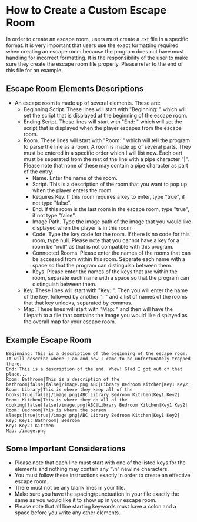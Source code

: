 # How to Create a Custom Escape Room
In order to create an escape room, users must create a .txt file in a specific format. It is very important that users use the exact formatting required when creating an escape room because the program does not have must handling for incorrect formatting. It is the responsibility of the user to make sure they create the escape room file properly. Please refer to the end of this file for an example. 
## Escape Room Elements Descriptions
* An escape room is made up of several elements. These are:
    * Beginning Script. These lines will start with "Beginning: " which will set the script that is displayed at the beginning of the escape room. 
    * Ending Script. These lines will start with "End: " which will set the script that is displayed when the player escapes from the escape room. 
    * Room. These lines will start with "Room: " which will tell the program to parse the line as a room. A room is made up of several parts. They must be entered in a specific order which I will list now. Each part must be separated from the rest of the line with a pipe character "|". Please note that none of these may contain a pipe character as part of the entry.
        * Name. Enter the name of the room. 
        * Script. This is a description of the room that you want to pop up when the player enters the room. 
        * Requires Key. If this room requires a key to enter, type "true", if not type "false".
        * End. If this room is the last room in the escape room, type "true", if not type "false".
        * Image Path. Type the image path of the image that you would like displayed when the player is in this room. 
        * Code. Type the key code for the room. If there is no code for this room, type null. Please note that you cannot have a key for a room be "null" as that is not compatible with this program. 
        * Connected Rooms. Please enter the names of the rooms that can be accessed from within this room. Separate each name with a space so that the program can distinguish between them. 
        * Keys. Please enter the names of the keys that are within the room, separate each name with a space so that the program can distinguish between them. 
    * Key. These lines will start with "Key: ". Then you will enter the name of the key, followed by another ": " and a list of names of the rooms that that key unlocks, separated by commas.
    * Map. These lines will start with "Map: " and then will have the filepath to a file that contains the image you would like displayed as the overall map for your escape room. 


## Example Escape Room
```
Beginning: This is a description of the beginning of the escape room. It will describe where I am and how I came to be unfortunately trapped there.
End: This is a description of the end. Whew! Glad I got out of that place...
Room: Bathroom|This is a description of the bathroom|false|false|/image.png|ABC|Library Bedroom Kitchen|Key1 Key2|
Room: Library|This is where they keep all of the books|true|false|/image.png|ABC|Library Bedroom Kitchen|Key1 Key2|
Room: Kitchen|This is where they do all of the cooking|false|false|/image.png|ABC|Library Bedroom Kitchen|Key1 Key2|
Room: Bedroom|This is where the person sleeps|true|true|/image.png|ABC|Library Bedroom Kitchen|Key1 Key2|
Key: Key1: Bathroom| Bedroom
Key: Key2: Kitchen
Map: /image.png
```

## Some Important Considerations
* Please note that each line must start with one of the listed keys for the elements and nothing may contain any "\n" newline characters.
* You must follow these instructions exactly in order to create an effective escape room.
* There must not be any blank lines in your file. 
* Make sure you have the spacing/punctuation in your file exactly the same as you would like it to show up in your escape room. 
* Please note that all line starting keywords must have a colon and a space before you write any other elements. 